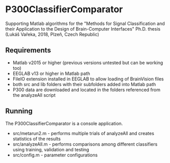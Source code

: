 # P300ClassifierComparator
Supporting Matlab algorithms for the "Methods for Signal Classification and their Application to the Design of Brain-Computer Interfaces" Ph.D. thesis (Lukáš Vařeka, 2018, Plzeň, Czech Republic)

## Requirements
* Matlab v2015 or higher (previous versions untested but can be working too)
* EEGLAB v13 or higher in Matlab path
* FileIO extension installed in EEGLAB to allow loading of BrainVision files
* both src and lib folders with their subfolders added into Matlab path
* P300 data are downloaded and located in the folders referenced from the analyzeAll script

## Running
The P300ClassifierComparator is a console application.
* src/metarun2.m - performs multiple trials of analyzeAll and creates statistics of the results
* src/analyzeAll.m - performs comparisons among different classifiers using training, validation and testing
* src/config.m - parameter configurations

